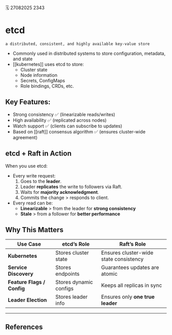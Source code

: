 🗓️ 27082025 2343

# etcd

```ad-abstract
a distributed, consistent, and highly available key-value store
```

- Commonly used in distributed systems to store configuration, metadata, and state
- [[kubernetes]] uses etcd to store:
	- Cluster state
	- Node information
	- Secrets, ConfigMaps
	- Role bindings, CRDs, etc.

## Key Features:
- Strong consistency ✅ (linearizable reads/writes)
- High availability ✅ (replicated across nodes)
- Watch support ✅ (clients can subscribe to updates)
- Based on [[raft]] consensus algorithm ✅ (ensures cluster-wide agreement)


## etcd + Raft in Action
When you use etcd:
- Every write request:
    1. Goes to the **leader**.
    2. Leader **replicates** the write to followers via Raft.
    3. Waits for **majority acknowledgment**.
    4. Commits the change > responds to client.
- Every read can be:
    - **Linearizable** > from the leader for **strong consistency**
    - **Stale** > from a follower for **better performance**


## Why This Matters

| Use Case                   | etcd’s Role            | Raft’s Role                            |
| -------------------------- | ---------------------- | -------------------------------------- |
| **Kubernetes**             | Stores cluster state   | Ensures cluster-wide state consistency |
| **Service Discovery**      | Stores endpoints       | Guarantees updates are atomic          |
| **Feature Flags / Config** | Stores dynamic configs | Keeps all replicas in sync             |
| **Leader Election**        | Stores leader info     | Ensures only **one true leader**       |


---
## References
